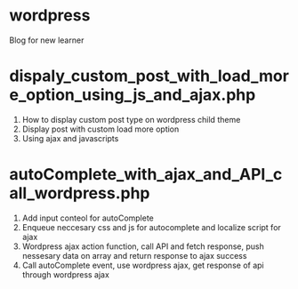 # wordpress
Blog for new learner

# dispaly_custom_post_with_load_more_option_using_js_and_ajax.php
1. How to display custom post type on wordpress child theme
2. Display post with custom load more option
3. Using ajax and javascripts

# autoComplete_with_ajax_and_API_call_wordpress.php
1. Add input conteol for autoComplete
2. Enqueue neccesary css and js for autocomplete and localize script for ajax
3. Wordpress ajax action function, call API and fetch response, push nessesary data on array and return response to ajax success
4. Call autoComplete event, use wordpress ajax, get response of api through wordpress ajax
